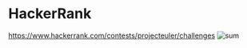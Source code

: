 # HackerRank
https://www.hackerrank.com/contests/projecteuler/challenges
![sum](https://user-images.githubusercontent.com/93449554/222929286-0f20f86c-a5c4-4eb7-ac9a-eaa1c853c6d3.jpg)

